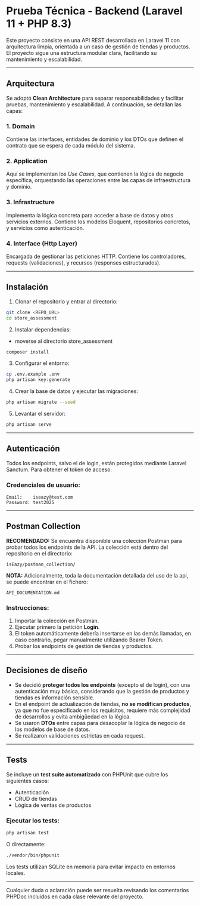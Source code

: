
# Prueba Técnica - Backend (Laravel 11 + PHP 8.3)

Este proyecto consiste en una API REST desarrollada en Laravel 11 con arquitectura limpia, orientada a un caso de gestión de tiendas y productos. El proyecto sigue una estructura modular clara, facilitando su mantenimiento y escalabilidad.

---

## Arquitectura

Se adoptó **Clean Architecture** para separar responsabilidades y facilitar pruebas, mantenimiento y escalabilidad. A continuación, se detallan las capas:

### 1. **Domain**
Contiene las interfaces, entidades de dominio y los DTOs que definen el contrato que se espera de cada módulo del sistema.

### 2. **Application**
Aquí se implementan los *Use Cases*, que contienen la lógica de negocio específica, orquestando las operaciones entre las capas de infraestructura y dominio.

### 3. **Infrastructure**
Implementa la lógica concreta para acceder a base de datos y otros servicios externos. Contiene los modelos Eloquent, repositorios concretos, y servicios como autenticación.

### 4. **Interface (Http Layer)**
Encargada de gestionar las peticiones HTTP. Contiene los controladores, requests (validaciones), y recursos (responses estructurados).

---

## Instalación

1. Clonar el repositorio y entrar al directorio:

```bash
git clone <REPO_URL>
cd store_assessment
```

2. Instalar dependencias:

- moverse al directorio store_assessment

```bash
composer install
```

3. Configurar el entorno:

```bash
cp .env.example .env
php artisan key:generate
```

4. Crear la base de datos y ejecutar las migraciones:

```bash
php artisan migrate --seed
```

5. Levantar el servidor:

```bash
php artisan serve
```

---

## Autenticación

Todos los endpoints, salvo el de login, están protegidos mediante Laravel Sanctum. Para obtener el token de acceso:

### Credenciales de usuario:

```text
Email:    iseazy@test.com
Password: test2025
```

---

## Postman Collection

**RECOMENDADO:** Se encuentra disponible una colección Postman para probar todos los endpoints de la API. La colección está dentro del repositorio en el directorio:

```
isEazy/postman_collection/
```

**NOTA:** Adicionalmente, toda la documentación detallada del uso de la api, se puede encontrar en el fichero:

```
API_DOCUMENTATION.md
```

### Instrucciones:

1. Importar la colección en Postman.
2. Ejecutar primero la petición **Login**.
3. El token automáticamente debería insertarse en las demás llamadas, en caso contrario, pegar manualmente utilizando Bearer Token.
4. Probar los endpoints de gestión de tiendas y productos.

---

## Decisiones de diseño

- Se decidió **proteger todos los endpoints** (excepto el de login), con una autenticación muy básica, considerando que la gestión de productos y tiendas es información sensible.
- En el endpoint de actualización de tiendas, **no se modifican productos**, ya que no fue especificado en los requisitos, requiere más complejidad de desarrollos y evita ambigüedad en la lógica.
- Se usaron **DTOs** entre capas para desacoplar la lógica de negocio de los modelos de base de datos.
- Se realizaron validaciones estrictas en cada request.

---

## Tests

Se incluye un **test suite automatizado** con PHPUnit que cubre los siguientes casos:

- Autenticación
- CRUD de tiendas
- Lógica de ventas de productos

### Ejecutar los tests:

```bash
php artisan test
```

O directamente:

```bash
./vendor/bin/phpunit
```

Los tests utilizan SQLite en memoria para evitar impacto en entornos locales.

---

Cualquier duda o aclaración puede ser resuelta revisando los comentarios PHPDoc incluidos en cada clase relevante del proyecto.
